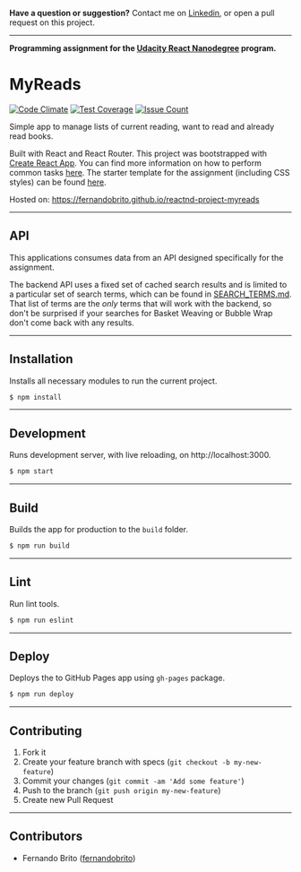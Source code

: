 **Have a question or suggestion?**
Contact me on [Linkedin](https://www.linkedin.com/in/fernandosmbrito), or open a pull request on this project.

---

**Programming assignment for the [Udacity React Nanodegree](https://www.udacity.com/course/react-nanodegree--nd019) program.**

# MyReads

[![Code Climate](https://codeclimate.com/github/fernandobrito/reactnd-project-myreads/badges/gpa.svg)](https://codeclimate.com/github/fernandobrito/reactnd-project-myreads)
[![Test Coverage](https://codeclimate.com/github/fernandobrito/reactnd-project-myreads/badges/coverage.svg)](https://codeclimate.com/github/fernandobrito/reactnd-project-myreads/coverage)
[![Issue Count](https://codeclimate.com/github/fernandobrito/reactnd-project-myreads/badges/issue_count.svg)](https://codeclimate.com/github/fernandobrito/reactnd-project-myreads)

Simple app to manage lists of current reading, want to read and already read books. 

Built with React and React Router. This project was bootstrapped with [Create React App](https://github.com/facebookincubator/create-react-app). You can find more information on how to perform common tasks [here](https://github.com/facebookincubator/create-react-app/blob/master/packages/react-scripts/template/README.md). The starter template for the assignment (including CSS styles) can be found [here](https://github.com/udacity/reactnd-project-myreads-starter).

Hosted on: https://fernandobrito.github.io/reactnd-project-myreads

---

## API

This applications consumes data from an API designed specifically for the assignment.

The backend API uses a fixed set of cached search results and is limited to a particular set of search terms, which can be found in [SEARCH_TERMS.md](SEARCH_TERMS.md). That list of terms are the _only_ terms that will work with the backend, so don't be surprised if your searches for Basket Weaving or Bubble Wrap don't come back with any results. 


---

## Installation

Installs all necessary modules to run the current project.

```bash
$ npm install
```
---

## Development

Runs development server, with live reloading, on http://localhost:3000.

```bash
$ npm start
```
---

## Build

Builds the app for production to the `build` folder.

```bash
$ npm run build
```
---

## Lint

Run lint tools.

```bash
$ npm run eslint
```
---

## Deploy

Deploys the to GitHub Pages app using `gh-pages` package.

```bash
$ npm run deploy
```
---

## Contributing

1. Fork it
2. Create your feature branch with specs (`git checkout -b my-new-feature`)
3. Commit your changes (`git commit -am 'Add some feature'`)
4. Push to the branch (`git push origin my-new-feature`)
5. Create new Pull Request

---

## Contributors

* Fernando Brito ([fernandobrito](https://github.com/fernandobrito))
